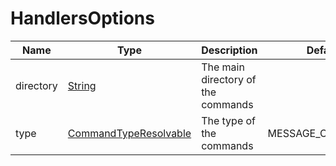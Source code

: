 # HandlersOptions

| Name      | Type                                                                                              | Description                        | Default          | Required |
| --------- | ------------------------------------------------------------------------------------------------- | ---------------------------------- | ---------------- | -------- |
| directory | [String](https://developer.mozilla.org/en-US/docs/Web/JavaScript/Reference/Global_Objects/String) | The main directory of the commands |                  | Yes      |
| type      | [CommandTypeResolvable](./CommandTypeResolvable.md)                                               | The type of the commands           | MESSAGE_COMMANDS | No       |
